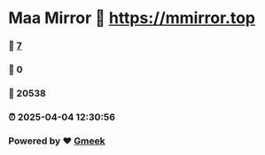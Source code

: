 # Maa Mirror :link: https://mmirror.top 
### :page_facing_up: [7](https://mmirror.top/tag.html) 
### :speech_balloon: 0 
### :hibiscus: 20538 
### :alarm_clock: 2025-04-04 12:30:56 
### Powered by :heart: [Gmeek](https://github.com/Meekdai/Gmeek)
